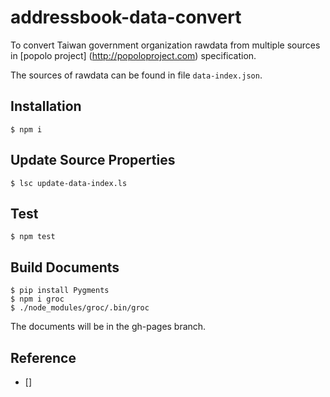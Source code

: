 # addressbook-data-convert

To convert Taiwan government organization rawdata from multiple sources in [popolo project] (http://popoloproject.com) specification.

The sources of rawdata can be found in file `data-index.json`.

## Installation

```
$ npm i
```

## Update Source Properties

```
$ lsc update-data-index.ls
```

## Test 

```
$ npm test
```

## Build Documents

```
$ pip install Pygments
$ npm i groc
$ ./node_modules/groc/.bin/groc
```

The documents will be in the gh-pages branch.

## Reference
- []
